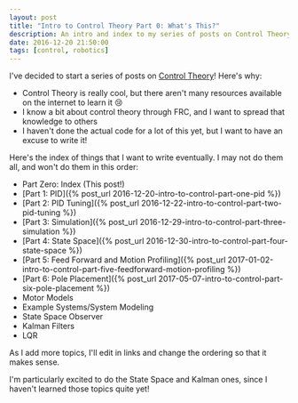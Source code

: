 ```yaml
---
layout: post
title: "Intro to Control Theory Part 0: What's This?"
description: An intro and index to my series of posts on Control Theory.
date: 2016-12-20 21:50:00
tags: [control, robotics]
---
```

I've decided to start a series of posts on [Control Theory](https://en.wikipedia.org/wiki/Control_theory)! Here's why:

* Control Theory is really cool, but there aren't many resources available on the internet to learn it :cry:
* I know a bit about control theory through FRC, and I want to spread that knowledge to others
* I haven't done the actual code for a lot of this yet, but I want to have an excuse to write it!

Here's the index of things that I want to write eventually. I may not do them all, and won't do them in this order:

* Part Zero: Index (This post!)
* [Part 1: PID]({% post_url 2016-12-20-intro-to-control-part-one-pid %})
* [Part 2: PID Tuning]({% post_url 2016-12-22-intro-to-control-part-two-pid-tuning %})
* [Part 3: Simulation]({% post_url 2016-12-29-intro-to-control-part-three-simulation %})
* [Part 4: State Space]({% post_url 2016-12-30-intro-to-control-part-four-state-space %})
* [Part 5: Feed Forward and Motion Profiling]({% post_url 2017-01-02-intro-to-control-part-five-feedforward-motion-profiling %})
* [Part 6: Pole Placement]({% post_url 2017-05-07-intro-to-control-part-six-pole-placement %})
* Motor Models
* Example Systems/System Modeling
* State Space Observer
* Kalman Filters
* LQR

As I add more topics, I'll edit in links and change the ordering so that it makes sense.

I'm particularly excited to do the State Space and Kalman ones, since I haven't learned those topics quite yet!
